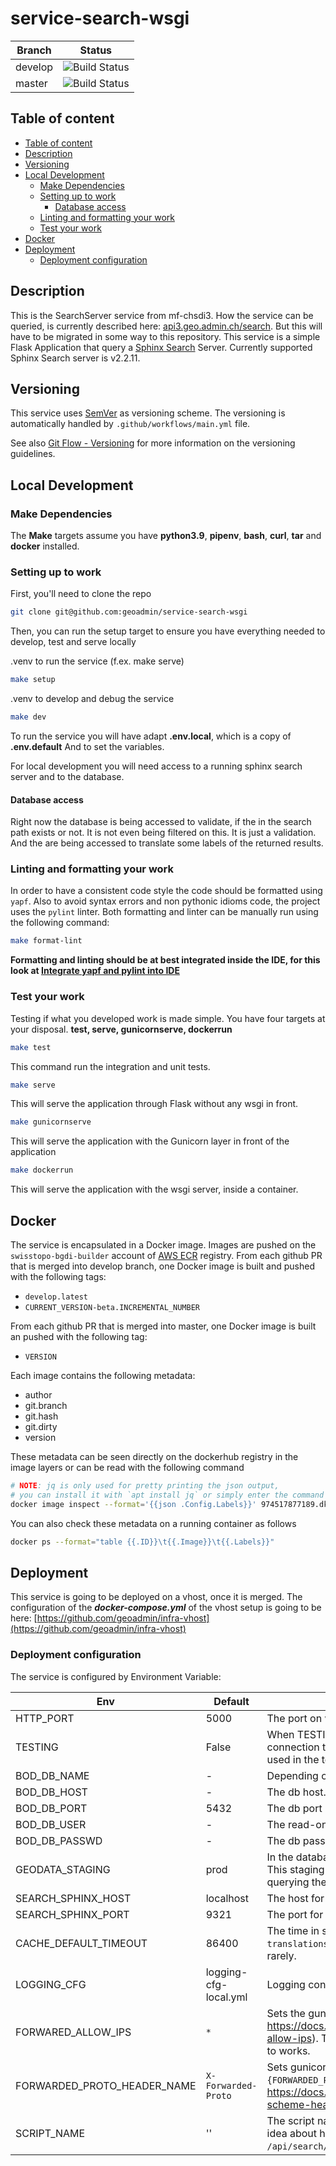 # service-search-wsgi

| Branch | Status |
|--------|-----------|
| develop | ![Build Status](https://codebuild.eu-central-1.amazonaws.com/badges?uuid=eyJlbmNyeXB0ZWREYXRhIjoiUDZNMlVLR3d5bUhsTUF3ZEo3RTRPdDFKdS90czR4ZE5vYmNjTXhtK2tzNGlOckNXb29yaE1DNktwVXFJSVpMdExEVWYzZHA5U1drcmdsTE5BU3lJWDBJPSIsIml2UGFyYW1ldGVyU3BlYyI6IjM2YlhQR1ltcEtlTU16WC8iLCJtYXRlcmlhbFNldFNlcmlhbCI6MX0%3D&branch=develop) |
| master | ![Build Status](https://codebuild.eu-central-1.amazonaws.com/badges?uuid=eyJlbmNyeXB0ZWREYXRhIjoiUDZNMlVLR3d5bUhsTUF3ZEo3RTRPdDFKdS90czR4ZE5vYmNjTXhtK2tzNGlOckNXb29yaE1DNktwVXFJSVpMdExEVWYzZHA5U1drcmdsTE5BU3lJWDBJPSIsIml2UGFyYW1ldGVyU3BlYyI6IjM2YlhQR1ltcEtlTU16WC8iLCJtYXRlcmlhbFNldFNlcmlhbCI6MX0%3D&branch=master) |

## Table of content

- [Table of content](#table-of-content)
- [Description](#description)
- [Versioning](#versioning)
- [Local Development](#local-development)
  - [Make Dependencies](#make-dependencies)
  - [Setting up to work](#setting-up-to-work)
    - [Database access](#database-access)
  - [Linting and formatting your work](#linting-and-formatting-your-work)
  - [Test your work](#test-your-work)
- [Docker](#docker)
- [Deployment](#deployment)
  - [Deployment configuration](#deployment-configuration)

## Description

This is the SearchServer service from mf-chsdi3. How the service can be queried, is currently described here:
[api3.geo.admin.ch/search](https://api3.geo.admin.ch/services/sdiservices.html#search). But this will have to be migrated in some way to this repository. This service is a simple Flask Application that query a [Sphinx Search](http://sphinxsearch.com/docs/current.html) Server. Currently supported Sphinx Search server is v2.2.11.

## Versioning

This service uses [SemVer](https://semver.org/) as versioning scheme. The versioning is automatically handled by `.github/workflows/main.yml` file.

See also [Git Flow - Versioning](https://github.com/geoadmin/doc-guidelines/blob/master/GIT_FLOW.md#versioning) for more information on the versioning guidelines.

## Local Development

### Make Dependencies

The **Make** targets assume you have **python3.9**, **pipenv**, **bash**, **curl**, **tar** and **docker** installed.

### Setting up to work

First, you'll need to clone the repo

```bash
git clone git@github.com:geoadmin/service-search-wsgi
```

Then, you can run the setup target to ensure you have everything needed to develop, test and serve locally

.venv to run the service (f.ex. make serve)

```bash
make setup
```

.venv to develop and debug the service

```bash
make dev
```

To run the service you will have adapt **.env.local**, which is a copy of **.env.default** And to set the variables.

For local development you will need access to a running sphinx search server and to the database.

#### Database access

Right now the database is being accessed to validate, if the <topic> in the search path exists or not. It is not even being filtered on this. It is just a validation.
And the <translations> are being accessed to translate some labels of the returned results.

### Linting and formatting your work

In order to have a consistent code style the code should be formatted using `yapf`. Also to avoid syntax errors and non
pythonic idioms code, the project uses the `pylint` linter. Both formatting and linter can be manually run using the
following command:

```bash
make format-lint
```

**Formatting and linting should be at best integrated inside the IDE, for this look at
[Integrate yapf and pylint into IDE](https://github.com/geoadmin/doc-guidelines/blob/master/PYTHON.md#yapf-and-pylint-ide-integration)**

### Test your work

Testing if what you developed work is made simple. You have four targets at your disposal. **test, serve, gunicornserve, dockerrun**

```bash
make test
```

This command run the integration and unit tests.

```bash
make serve
```

This will serve the application through Flask without any wsgi in front.

```bash
make gunicornserve
```

This will serve the application with the Gunicorn layer in front of the application

```bash
make dockerrun
```

This will serve the application with the wsgi server, inside a container.

## Docker

The service is encapsulated in a Docker image. Images are pushed on the `swisstopo-bgdi-builder` account of [AWS ECR](https://eu-central-1.console.aws.amazon.com/ecr/repositories?region=eu-central-1) registry. From each github PR that is merged into develop branch, one Docker image is built and pushed with the following tags:

- `develop.latest`
- `CURRENT_VERSION-beta.INCREMENTAL_NUMBER`

From each github PR that is merged into master, one Docker image is built an pushed with the following tag:

- `VERSION`

Each image contains the following metadata:

- author
- git.branch
- git.hash
- git.dirty
- version

These metadata can be seen directly on the dockerhub registry in the image layers or can be read with the following command

```bash
# NOTE: jq is only used for pretty printing the json output,
# you can install it with `apt install jq` or simply enter the command without it
docker image inspect --format='{{json .Config.Labels}}' 974517877189.dkr.ecr.eu-central-1.amazonaws.com/service-name:develop.latest | jq
```

You can also check these metadata on a running container as follows

```bash
docker ps --format="table {{.ID}}\t{{.Image}}\t{{.Labels}}"
```

## Deployment

This service is going to be deployed on a vhost, once it is merged. The configuration of the ***docker-compose.yml*** of the vhost setup is going to be here:
[https://github.com/geoadmin/infra-vhost](https://github.com/geoadmin/infra-vhost)

### Deployment configuration

The service is configured by Environment Variable:

| Env         | Default               | Description                |
| ----------- | --------------------- | -------------------------- |
| HTTP_PORT | 5000 | The port on which the service can be queried. |
| TESTING | False | When TESTING=True, the application does not need a db connection to retrieve a list of topics. A list with the topics used in the tests is being set. |
| BOD_DB_NAME | - | Depending on the staging level usually |
| BOD_DB_HOST | - | The db host. |
| BOD_DB_PORT | 5432 | The db port |
| BOD_DB_USER | - | The read-only db user |
| BOD_DB_PASSWD | - | The db password. |
| GEODATA_STAGING | prod | In the database bod, a dataset itself has the attribute staging. This staging (dev, int and prod) is being filtered when querying the indexes. |
| SEARCH_SPHINX_HOST | localhost | The host for sphinx search server. |
| SEARCH_SPHINX_PORT | 9321 | The port for sphinx search server. |
| CACHE_DEFAULT_TIMEOUT | 86400 | The time in seconds in which the db queries for `topics` and `translations` will be cached. Default 24 hours, as changing rarely. |
| LOGGING_CFG | logging-cfg-local.yml | Logging configuration file |
| FORWARED_ALLOW_IPS | `*` | Sets the gunicorn `forwarded_allow_ips` (see https://docs.gunicorn.org/en/stable/settings.html#forwarded-allow-ips). This is required in order to `secure_scheme_headers` to works. |
| FORWARDED_PROTO_HEADER_NAME | `X-Forwarded-Proto` | Sets gunicorn `secure_scheme_headers` parameter to `{FORWARDED_PROTO_HEADER_NAME: 'https'}`, see https://docs.gunicorn.org/en/stable/settings.html#secure-scheme-headers. |
| SCRIPT_NAME | '' | The script name. This will be used once, when we have an idea about how to query search-wsgi later on. F.ex. `/api/search/` f.ex. used by gunicorn (wsgi-server). |
